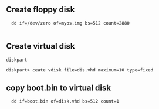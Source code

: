 ## Create floppy disk
```
  dd if=/dev/zero of=myos.img bs=512 count=2880
	
```


## Create virtual disk
```
diskpart

diskpart> ceate vdisk file=dis.vhd maximum=10 type=fixed
```

## copy boot.bin to virtual disk
```
  dd if=boot.bin of=disk.vhd bs=512 count=1
```

